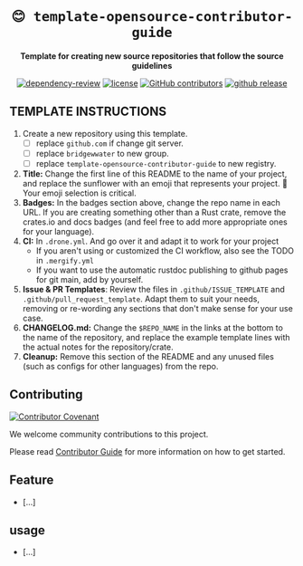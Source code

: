 <div align="center">

<!--- FIXME: Pick an emoji and name your project! --->
# `😊 template-opensource-contributor-guide`

<!--- FIXME: Write short catchy description/tagline of project --->
**Template for creating new source repositories that follow the source guidelines**

<!--- FIXME: Update crate, repo and CI workflow names here! Remove any that are not relevant --->

[![dependency-review](https://github.com/bridgewwater/template-opensource-contributor-guide/actions/workflows/dependency-review.yml/badge.svg)](https://github.com/bridgewwater/template-opensource-contributor-guide/actions/workflows/dependency-review.yml)
[![license](https://img.shields.io/github/license/bridgewwater/template-opensource-contributor-guide)](https://github.com/bridgewwater/template-opensource-contributor-guide)
[![GitHub contributors](https://img.shields.io/github/contributors/bridgewwater/template-opensource-contributor-guide)](https://github.com/bridgewwater/template-opensource-contributor-guide)
[![github release](https://img.shields.io/github/v/release/bridgewwater/template-opensource-contributor-guide?style=social)](https://github.com/bridgewwater/template-opensource-contributor-guide/releases)

</div>

<!--- FIXME: check this finish then remove --->

<!--- FIXME: check this finish then remove --->
## TEMPLATE INSTRUCTIONS

1. Create a new repository using this template.
   - [ ] replace `github.com` if change git server.
   - [ ] replace `bridgewwater` to new group.
   - [ ] replace `template-opensource-contributor-guide` to new registry.
2. **Title:** Change the first line of this README to the name of your project, and replace the sunflower with an emoji that represents your project. 🚨 Your emoji selection is critical.
3. **Badges:** In the badges section above, change the repo name in each URL. If you are creating something other than a Rust crate, remove the crates.io and docs badges (and feel free to add more appropriate ones for your language).
4. **CI:** In `.drone.yml`. And go over it and adapt it to work for your project
    - If you aren't using or customized the CI workflow, also see the TODO in `.mergify.yml`
    - If you want to use the automatic rustdoc publishing to github pages for git main, add by yourself.
5. **Issue & PR Templates**: Review the files in `.github/ISSUE_TEMPLATE` and `.github/pull_request_template`. Adapt them
to suit your needs, removing or re-wording any sections that don't make sense for your use case.
1. **CHANGELOG.md:** Change the `$REPO_NAME` in the links at the bottom to the name of the repository, and replace the example template lines with the actual notes for the repository/crate.
2. **Cleanup:** Remove this section of the README and any unused files (such as configs for other languages) from the repo.

<!--- FIXME: read this then remove --->

## Contributing

[![Contributor Covenant](https://img.shields.io/badge/contributor%20covenant-v1.4-ff69b4.svg)](.github/CONTRIBUTING_DOC/CODE_OF_CONDUCT.md)

We welcome community contributions to this project.

Please read [Contributor Guide](.github/CONTRIBUTING_DOC/CONTRIBUTING.md) for more information on how to get started.

## Feature

- [...]

## usage

- [...]